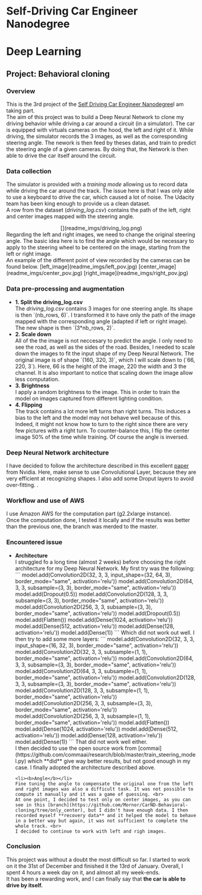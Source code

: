 # Self-Driving Car Engineer Nanodegree
# Deep Learning
## Project: Behavioral cloning

### Overview
This is the 3rd project of the <a href="https://www.udacity.com/course/self-driving-car-engineer-nanodegree--nd013">Self Driving Car Engineer Nanodegree</a>I am taking part. <br>
The aim of this project was to build a Deep Neural Network to clone my driving behavior while driving a car around a circuit (in a simulator). The car is equipped with virtuals cameras on the hood, the left and right of it. While driving, the simulator records the 3 images, as well as the corresponding steering angle. The nework is then feed by theses datas, and train to predict the steering angle of a given cameras. 
By doing that, the Network is then able to drive the car itself around the circuit. 

### Data collection
The simulator is provided with a <i>training mode</i> allowing us to record data while driving the car around the track. The issue here is that I was only able to use a keyboard to drive the car, which caused a lot of noise. The Udacity team has been king enough to provide us a clean dataset. <br/>
A row from the dataset (<i>driving_log.csv</i>) contains the path of the left, right and center images mapped with the steering angle.<br/>
<center>[](readme_imgs/driving_log.png)</center>
Regarding the left and right images, we need to change the original steering angle. The basic idea here is to find the angle which would be necessary to apply to the steering wheel to be centered on the image, starting from the left or right image. <br>
An example of the different point of view recorded by the cameras can be found below.
[left_image](readme_imgs/left_pov.jpg) [center_image](readme_imgs/center_pov.jpg) [right_image](readme_imgs/right_pov.jpg)

### Data pre-processing and augmentation
<ul>
	<li><b>1. Split the driving_log.csv</b></li> 
	The <i>driving_log.csv</i> contains 3 images for one steering angle. Its shape is then `(nb_rows, 6)`. I transformed it to have only the path of the image mapped with the corresponding angle (adapted if left or right image). The new shape is then `(3*nb_rows, 2)`. <br/>
	<li><b>2. Scale down</b></li> 
	All of the the image is not neccesary to predict the angle. I only need to see the road, as well as the sides of the road. Besides, I needed to scale down the images to fit the input shape of my Deep Neural Network. The original image is of shape `(160, 320, 3)`, which I will scale down to (`66, 220, 3`). Here, 66 is the height of the image, 220 the width and 3 the channel. 
	It is also important to notice that scaling down the image allow less computation. <br/>
	<li><b>3. Brightness</b></li> 
	I apply a random brightness to the image. This in order to train the model on images captured from different lighting condition.<br/>
	<li><b>4. Flipping</b></li> 
	The track contains a lot more left turns than right turns. This induces a bias to the left and the model may not behave well because of this. Indeed, it might not know how to turn to the right since there are very few pictures with a right turn. To counter-balance this, I flip the center image 50% of the time while training. Of course the angle is inversed. 
</ul>


### Deep Neural Network architecture
I have decided to follow the architecture described in this excellent [paper](https://arxiv.org/pdf/1604.07316v1.pdf) from Nvidia.
Here, make sense to use Convolutional Layer, because they are very efficient at recognizing shapes. I also add some Droput layers to avoid over-fitting.
[](readme_imgs/network.png). 


### Workflow and use of AWS
I use Amazon AWS for the computation part (g2.2xlarge instance). <br>
Once the computation done, I tested it locally and if the results was better than the previous one, the branch was merded to the master. 

### Encountered issue
<ul>
	<li><b>Architecture</b></li> 
	I struggled fo a long time (almost 2 weeks) before choosing the right architecture for my Deep Neural Network.
	My first try was the following: 
	```
	model.add(Convolution2D(32, 3, 3, input_shape=(32, 64, 3), border_mode="same", activation='relu'))
	model.add(Convolution2D(64, 3, 3, subsample=(3, 3), border_mode="same", activation='relu'))
	model.add(Dropout(0.5))
	model.add(Convolution2D(128, 3, 3, subsample=(3, 3), border_mode="same", activation='relu'))
	model.add(Convolution2D(256, 3, 3, subsample=(3, 3), border_mode="same", activation='relu'))
	model.add(Dropout(0.5))
	model.add(Flatten())
	model.add(Dense(1024, activation='relu'))
	model.add(Dense(512, activation='relu'))
	model.add(Dense(128, activation='relu'))
	model.add(Dense(1))
	```
	Which did not work out well. I then try to add some more layers: 
	```
	model.add(Convolution2D(32, 3, 3, input_shape=(16, 32, 3), border_mode="same", activation='relu'))
	model.add(Convolution2D(32, 3, 3, subsample=(1, 1), border_mode="same", activation='relu'))
	model.add(Convolution2D(64, 3, 3, subsample=(3, 3), border_mode="same", activation='relu'))
	model.add(Convolution2D(64, 3, 3, subsample=(1, 1), border_mode="same", activation='relu'))
	model.add(Convolution2D(128, 3, 3, subsample=(3, 3), border_mode="same", activation='relu'))
	model.add(Convolution2D(128, 3, 3, subsample=(1, 1), border_mode="same", activation='relu'))
	model.add(Convolution2D(256, 3, 3, subsample=(3, 3), border_mode="same", activation='relu'))
	model.add(Convolution2D(256, 3, 3, subsample=(1, 1), border_mode="same", activation='relu'))
	model.add(Flatten())
	model.add(Dense(1024, activation='relu'))
	model.add(Dense(512, activation='relu'))
	model.add(Dense(128, activation='relu'))
	model.add(Dense(1))
	```
	That did not work well either. <br>
	I then decided to use the open source work from [commai](https://github.com/commaai/research/blob/master/train_steering_model.py) which **did** give way better results, but not good enough in my case. I finally adopted the architecture described above. <br/>
	
	<li><b>Angle</b></li> 
	Fine tuning the angle to compensate the original one from the left and right images was also a difficult task. It was not possible to compute it manually and it was a game of guessing. <br>
	At one point, I decided to test only on center images, as you can see in this [branch](https://github.com/Mornor/CarND-Behavioral-cloning/tree/only_center), but I didn't have enough data. I then recorded myself **recovery data** and it helped the model to behave in a better way but again, it was not sufficient to complete the whole track. <br>
	I decided to continue to work with left and righ images.
</ul>

### Conclusion
This project was without a doubt the most difficult so far. I started to work on it the 31st of December and finished it the 13rd of January. Overall, I spent 4 hours a week day  on it, and almost all my week-ends. <br>
It has been a rewarding work, and I can finally say that <b>the car is able to drive by itself.<b> 